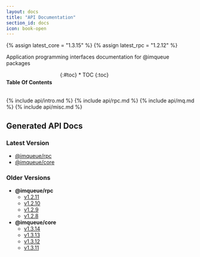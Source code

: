 ```yaml
---
layout: docs
title: "API Documentation"
section_id: docs
icon: book-open
---
```


{% assign latest_core = "1.3.15" %}
{% assign latest_rpc = "1.2.12" %}

<div class="special-title centered-text">
    <p markdown="1">
        Application programming interfaces documentation for @imqueue packages
    </p>
    <p class="shortline"></p>
    <div class="spacing"></div>
    <div class="spacing"></div>
</div>

<div class="medium-4 columns right panel radius toc" markdown="1">
<h4>Table Of Contents</h4>
{:#toc}
* TOC
{:toc}
</div>

{% include api/intro.md %}
{% include api/rpc.md %}
{% include api/mq.md %}
{% include api/misc.md %}

## Generated API Docs

### Latest Version

- <a href="/api/rpc/{{ latest_rpc }}/" target="_blank">@imqueue/rpc</a>
- <a href="/api/core/{{ latest_core }}/" target="_blank">@imqueue/core</a>

### Older Versions

- **@imqueue/rpc**
  * <a href="/api/rpc/1.2.10/" target="_blank">v1.2.11</a>
  * <a href="/api/rpc/1.2.10/" target="_blank">v1.2.10</a>
  * <a href="/api/rpc/1.2.9/" target="_blank">v1.2.9</a>
  * <a href="/api/rpc/1.2.8/" target="_blank">v1.2.8</a>
- **@imqueue/core**
  * <a href="/api/core/1.3.13/" target="_blank">v1.3.14</a>
  * <a href="/api/core/1.3.13/" target="_blank">v1.3.13</a>
  * <a href="/api/core/1.3.12/" target="_blank">v1.3.12</a>
  * <a href="/api/core/1.3.11/" target="_blank">v1.3.11</a>
